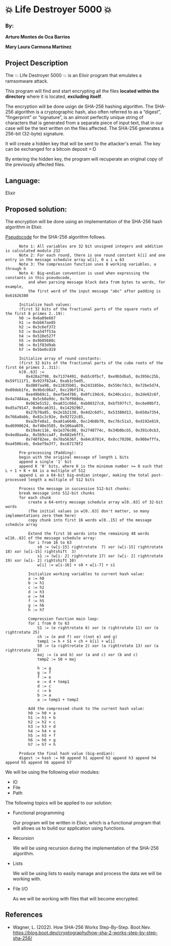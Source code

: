 # 💥 Life Destroyer 5000 💥 #
### By: ###
__Arturo Montes de Oca Barrios__

__Mary Laura Carmona Martínez__

## Project Description ##
The 💥 Life Destroyer 5000 💥 is an Elixir program that emulates a ramsomware attack.

This program will find and start encrypting all the files **located within the directory** where it is located, **excluding itself**. 

The encryption will be done usign de SHA-256 hashing algorithm. 
The SHA-256 algorithm is a cryptographic hash, also often referred to as a “digest”, “fingerprint” or “signature”, is an almost perfectly unique string of characters that is generated from a separate piece of input text, that in our case will be the text written on the files affected. The SHA-256 generates a 256-bit (32-byte) signature.

It will create a hidden key that will be sent to the attacker's email. The key can be exchanged for a bitcoin deposit >:D

By entering the hidden key, the program will recuperate an original copy of the previously affected files.

## Language: ## 
Elixir

## Proposed solution: ##
The encryption will be done using an implementation of the SHA-256 hash algorithm in Elixir.

[Pseudocode](https://en.wikipedia.org/wiki/SHA-2) for the SHA-256 algorithm follows.
          
          Note 1: All variables are 32 bit unsigned integers and addition is calculated modulo 232
          Note 2: For each round, there is one round constant k[i] and one entry in the message schedule array w[i], 0 ≤ i ≤ 63
          Note 3: The compression function uses 8 working variables, a through h
          Note 4: Big-endian convention is used when expressing the constants in this pseudocode,
              and when parsing message block data from bytes to words, for example,
              the first word of the input message "abc" after padding is 0x61626380

          Initialize hash values:
          (first 32 bits of the fractional parts of the square roots of the first 8 primes 2..19):
          h0 := 0x6a09e667
          h1 := 0xbb67ae85
          h2 := 0x3c6ef372
          h3 := 0xa54ff53a
          h4 := 0x510e527f
          h5 := 0x9b05688c
          h6 := 0x1f83d9ab
          h7 := 0x5be0cd19

          Initialize array of round constants:
          (first 32 bits of the fractional parts of the cube roots of the first 64 primes 2..311):
          k[0..63] :=
             0x428a2f98, 0x71374491, 0xb5c0fbcf, 0xe9b5dba5, 0x3956c25b, 0x59f111f1, 0x923f82a4, 0xab1c5ed5,
             0xd807aa98, 0x12835b01, 0x243185be, 0x550c7dc3, 0x72be5d74, 0x80deb1fe, 0x9bdc06a7, 0xc19bf174,
             0xe49b69c1, 0xefbe4786, 0x0fc19dc6, 0x240ca1cc, 0x2de92c6f, 0x4a7484aa, 0x5cb0a9dc, 0x76f988da,
             0x983e5152, 0xa831c66d, 0xb00327c8, 0xbf597fc7, 0xc6e00bf3, 0xd5a79147, 0x06ca6351, 0x14292967,
             0x27b70a85, 0x2e1b2138, 0x4d2c6dfc, 0x53380d13, 0x650a7354, 0x766a0abb, 0x81c2c92e, 0x92722c85,
             0xa2bfe8a1, 0xa81a664b, 0xc24b8b70, 0xc76c51a3, 0xd192e819, 0xd6990624, 0xf40e3585, 0x106aa070,
             0x19a4c116, 0x1e376c08, 0x2748774c, 0x34b0bcb5, 0x391c0cb3, 0x4ed8aa4a, 0x5b9cca4f, 0x682e6ff3,
             0x748f82ee, 0x78a5636f, 0x84c87814, 0x8cc70208, 0x90befffa, 0xa4506ceb, 0xbef9a3f7, 0xc67178f2

          Pre-processing (Padding):
          begin with the original message of length L bits
          append a single '1' bit
          append K '0' bits, where K is the minimum number >= 0 such that L + 1 + K + 64 is a multiple of 512
          append L as a 64-bit big-endian integer, making the total post-processed length a multiple of 512 bits

          Process the message in successive 512-bit chunks:
          break message into 512-bit chunks
          for each chunk
              create a 64-entry message schedule array w[0..63] of 32-bit words
              (The initial values in w[0..63] don't matter, so many implementations zero them here)
              copy chunk into first 16 words w[0..15] of the message schedule array

              Extend the first 16 words into the remaining 48 words w[16..63] of the message schedule array:
              for i from 16 to 63
                  s0 := (w[i-15] rightrotate  7) xor (w[i-15] rightrotate 18) xor (w[i-15] rightshift  3)
                  s1 := (w[i- 2] rightrotate 17) xor (w[i- 2] rightrotate 19) xor (w[i- 2] rightshift 10)
                  w[i] := w[i-16] + s0 + w[i-7] + s1

              Initialize working variables to current hash value:
              a := h0
              b := h1
              c := h2
              d := h3
              e := h4
              f := h5
              g := h6
              h := h7

              Compression function main loop:
              for i from 0 to 63
                  S1 := (e rightrotate 6) xor (e rightrotate 11) xor (e rightrotate 25)
                  ch := (e and f) xor ((not e) and g)
                  temp1 := h + S1 + ch + k[i] + w[i]
                  S0 := (a rightrotate 2) xor (a rightrotate 13) xor (a rightrotate 22)
                  maj := (a and b) xor (a and c) xor (b and c)
                  temp2 := S0 + maj

                  h := g
                  g := f
                  f := e
                  e := d + temp1
                  d := c
                  c := b
                  b := a
                  a := temp1 + temp2

              Add the compressed chunk to the current hash value:
              h0 := h0 + a
              h1 := h1 + b
              h2 := h2 + c
              h3 := h3 + d
              h4 := h4 + e
              h5 := h5 + f
              h6 := h6 + g
              h7 := h7 + h

          Produce the final hash value (big-endian):
          digest := hash := h0 append h1 append h2 append h3 append h4 append h5 append h6 append h7

We will be using the following elixir modules:
* IO
* File
* Path

The following topics will be applied to our solution:
* Functional programming

     Our program will be written in Elixir, which is a functional program that will allows us to build our application using functions.
* Recursion

     We will be using recursion during the implementation of the SHA-256 algorithm.
* Lists

     We will be using lists to easily manage and process the data we will be working with.
* File I/O

     As we will be working with files that will become encrypted.

## References ##
- Wagner, L. (2022). How SHA-256 Works Step-By-Step. Boot.Nev. https://blog.boot.dev/cryptography/how-sha-2-works-step-by-step-sha-256/

